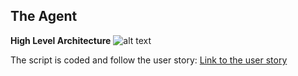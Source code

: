 ## The Agent

**High Level Architecture**
![alt text](data/high_level_architecture.png)

The script is coded and follow the user story:
[Link to the user story](https://techxcorpvn-my.sharepoint.com/:x:/r/personal/an_tq_techxcorp_com/_layouts/15/Doc.aspx?sourcedoc=%7BE5585CAC-C630-4C4F-9056-4511284480AC%7D&file=GenAi_Ideas_Usecase.xlsx&action=default&mobileredirect=true&DefaultItemOpen=1&ct=1728476653361&wdOrigin=OFFICECOM-WEB.MAIN.EDGEWORTH&cid=e5cff803-b7af-4a7f-a8c9-a48738d4dcfb&wdPreviousSessionSrc=HarmonyWeb&wdPreviousSession=3614be3a-b949-4dfc-8436-8a1dea99e013)